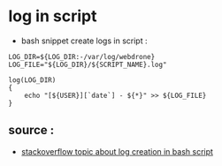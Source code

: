 # log in script

- bash snippet create logs in script :
```
LOG_DIR=${LOG_DIR:-/var/log/webdrone}
LOG_FILE="${LOG_DIR}/${SCRIPT_NAME}.log"

log(LOG_DIR)
{
    echo "[${USER}][`date`] - ${*}" >> ${LOG_FILE}
}
```


## source :

- [stackoverflow topic about log creation in bash script](https://stackoverflow.com/questions/18278223/method-to-write-in-log-files-in-a-shell-script)
